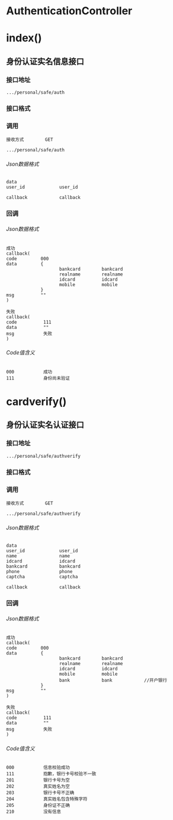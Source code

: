 # AuthenticationController #
# index() #
## 身份认证实名信息接口


### 接口地址


```
.../personal/safe/auth
```

### 接口格式

### 调用

```
接收方式        GET
```

```
.../personal/safe/auth
```

###### Json数据格式
```
data
user_id             user_id        

callback            callback
```

### 回调
###### Json数据格式

```
成功
callback(
code         000
data         {
                    bankcard        bankcard
                    realname        realname
                    idcard          idcard
                    mobile          mobile
             }
msg          ""
)
```

```
失败
callback(
code          111
data          ""
msg           失败
)
```

###### Code值含义

```
000           成功
111           身份尚未验证

```
# cardverify() #
## 身份认证实名认证接口


### 接口地址


```
.../personal/safe/authverify
```

### 接口格式

### 调用

```
接收方式        GET
```

```
.../personal/safe/authverify
```

###### Json数据格式
```
data
user_id             user_id        
name                name
idcard              idcard
bankcard            bankcard
phone               phone
captcha             captcha

callback            callback
```

### 回调
###### Json数据格式

```
成功
callback(
code         000
data         {
                    bankcard        bankcard
                    realname        realname
                    idcard          idcard
                    mobile          mobile
                    bank            bank            //开户银行
             }
msg          ""
)
```

```
失败
callback(
code          111
data          ""
msg           失败
)
```

###### Code值含义

```
000           信息校验成功
111           抱歉，银行卡号校验不一致
201           银行卡号为空
202           真实姓名为空
203           银行卡号不正确
204           真实姓名包含特殊字符
205           身份证不正确
210           没有信息

```
